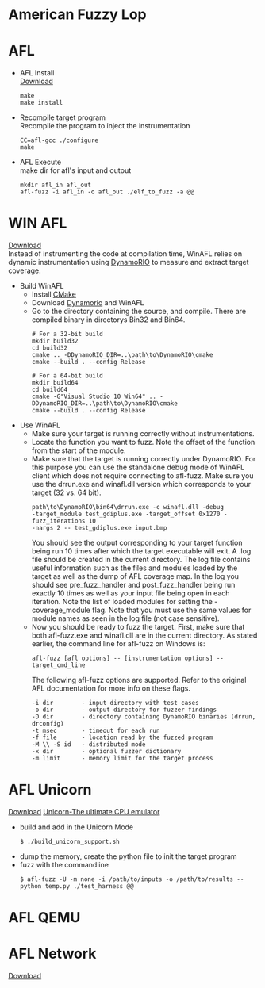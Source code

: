 
American Fuzzy Lop
=
# AFL
* AFL Install<br>
    [Download](http://lcamtuf.coredump.cx/afl/)
    ```
    make
    make install
    ```
* Recompile target program<br>
    Recompile the program to inject the instrumentation 
    ```
    CC=afl-gcc ./configure
    make
    ```
* AFL Execute<br>
    make dir for afl's input and output
    ```
    mkdir afl_in afl_out
    afl-fuzz -i afl_in -o afl_out ./elf_to_fuzz -a @@
    ```
# WIN AFL
[Download](https://github.com/ivanfratric/winafl)<br>
Instead of instrumenting the code at compilation time, WinAFL relies on dynamic instrumentation using [DynamoRIO](./DynamoRIO.md) to measure and extract target coverage. 
* Build WinAFL
    * Install [CMake](http://www.cmake.org)
    * Download [Dynamorio](http://dynamorio.org/) and WinAFL
    * Go to the directory containing the source, and compile. There are compiled binary in directorys Bin32 and Bin64.
        ```
        # For a 32-bit build
        mkdir build32
        cd build32
        cmake .. -DDynamoRIO_DIR=..\path\to\DynamoRIO\cmake
        cmake --build . --config Release

        # For a 64-bit build
        mkdir build64
        cd build64
        cmake -G"Visual Studio 10 Win64" .. -DDynamoRIO_DIR=..\path\to\DynamoRIO\cmake
        cmake --build . --config Release
        ```
* Use WinAFL<br>
    * Make sure your target is running correctly without instrumentations.
    * Locate the function you want to fuzz. Note the offset of the function from the start of the module. 
    * Make sure that the target is running correctly under DynamoRIO. For this purpose you can use the standalone debug mode of WinAFL client which does not require connecting to afl-fuzz. Make sure you use the drrun.exe and winafl.dll version which corresponds to your target (32 vs. 64 bit).
        ```
        path\to\DynamoRIO\bin64\drrun.exe -c winafl.dll -debug
        -target_module test_gdiplus.exe -target_offset 0x1270 -fuzz_iterations 10
        -nargs 2 -- test_gdiplus.exe input.bmp
        ```
        You should see the output corresponding to your target function being run 10 times after which the target executable will exit. A .log file should be created in the current directory. The log file contains useful information such as the files and modules loaded by the target as well as the dump of AFL coverage map. In the log you should see pre_fuzz_handler and post_fuzz_handler being run exactly 10 times as well as your input file being open in each iteration. Note the list of loaded modules for setting the -coverage_module flag. Note that you must use the same values for module names as seen in the log file (not case sensitive).
    * Now you should be ready to fuzz the target. First, make sure that both afl-fuzz.exe and winafl.dll are in the current directory. As stated earlier, the command line for afl-fuzz on Windows is:
        ```
        afl-fuzz [afl options] -- [instrumentation options] -- target_cmd_line
        ```
        The following afl-fuzz options are supported. Refer to the original AFL documentation for more info on these flags.
        ```
        -i dir        - input directory with test cases
        -o dir        - output directory for fuzzer findings
        -D dir        - directory containing DynamoRIO binaries (drrun, drconfig)
        -t msec       - timeout for each run
        -f file       - location read by the fuzzed program
        -M \\ -S id   - distributed mode
        -x dir        - optional fuzzer dictionary
        -m limit      - memory limit for the target process
        ```

# AFL Unicorn
[Download](https://github.com/tigerpulma/Afl_unicorn)
[Unicorn-The ultimate CPU emulator](http://www.unicorn-engine.org/)
* build and add in the Unicorn Mode 
    ```
    $ ./build_unicorn_support.sh
    ```
* dump the memory, create the python file to init the target program
* fuzz with the commandline
    ```
    $ afl-fuzz -U -m none -i /path/to/inputs -o /path/to/results -- python temp.py ./test_harness @@
    ```

# AFL QEMU

# AFL Network
[Download](https://github.com/nnamon/afl-network-harness)
